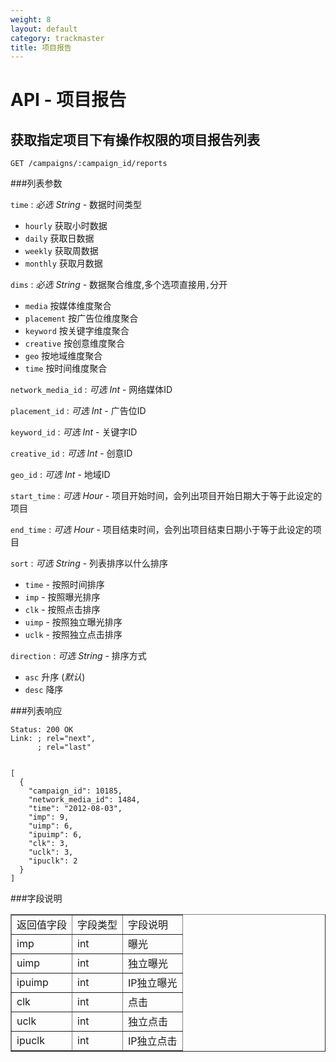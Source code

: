 ```yaml
---
weight: 8
layout: default
category: trackmaster
title: 项目报告
---
```


# API - 项目报告

<h2 id="p1">获取指定项目下有操作权限的项目报告列表</h2>

    GET /campaigns/:campaign_id/reports

###列表参数

`time`
: _必选_ *String* - 数据时间类型

  * `hourly` 获取小时数据
  * `daily` 获取日数据
  * `weekly` 获取周数据
  * `monthly` 获取月数据


`dims`
: _必选_ *String* - 数据聚合维度,多个选项直接用`,`分开

  * `media` 按媒体维度聚合
  * `placement` 按广告位维度聚合
  * `keyword` 按关键字维度聚合
  * `creative` 按创意维度聚合
  * `geo` 按地域维度聚合
  * `time` 按时间维度聚合

`network_media_id`
: _可选_ *Int* - 网络媒体ID

`placement_id`
: _可选_ *Int* - 广告位ID

`keyword_id`
: _可选_ *Int* - 关键字ID

`creative_id`
: _可选_ *Int* - 创意ID

`geo_id`
: _可选_ *Int* - 地域ID

`start_time`
: _可选_ *Hour* - 项目开始时间，会列出项目开始日期大于等于此设定的项目

`end_time`
: _可选_ *Hour* - 项目结束时间，会列出项目结束日期小于等于此设定的项目

`sort`
: _可选_ *String* - 列表排序以什么排序

  * `time` - 按照时间排序
  * `imp` - 按照曝光排序
  * `clk` - 按照点击排序
  * `uimp` - 按照独立曝光排序
  * `uclk` - 按照独立点击排序


`direction`
: _可选_ *String* - 排序方式

  * `asc` 升序 (_默认_)
  * `desc` 降序


###列表响应

<pre class="headers">
<code>Status: 200 OK
Link: <http://api.trackmaster.com.cn/campaigns/12/reports?page=2>; rel="next",
      <http://api.trackmaster.com.cn/campaigns/12/reports?page=10>; rel="last"
</code></pre>
<pre class="highlight">
<code class="language-javascript">
[
  {
    "campaign_id": 10185,
    "network_media_id": 1484,
    "time": "2012-08-03",
    "imp": 9,
    "uimp": 6,
    "ipuimp": 6,
    "clk": 3,
    "uclk": 3,
    "ipuclk": 2
  }
]
</code></pre>

###字段说明

<table cellspacing="0" cellpadding="6" border="1">
  <tr>
    <td> 返回值字段 </td>
    <td> 字段类型 </td>
    <td> 字段说明 </td>
  </tr>
  <tr>
    <td>imp</td>
    <td>int</td>
    <td>曝光</td>
  </tr>
  <tr>
    <td>uimp</td>
    <td>int</td>
    <td>独立曝光</td>
  </tr>
  <tr>
    <td>ipuimp</td>
    <td>int</td>
    <td>IP独立曝光</td>
  </tr>

  <tr>
    <td>clk</td>
    <td>int</td>
    <td>点击</td>
  </tr>
  <tr>
    <td>uclk</td>
    <td>int</td>
    <td>独立点击</td>
  </tr>
  <tr>
    <td>ipuclk</td>
    <td>int</td>
    <td>IP独立点击</td>
  </tr>

</table>
